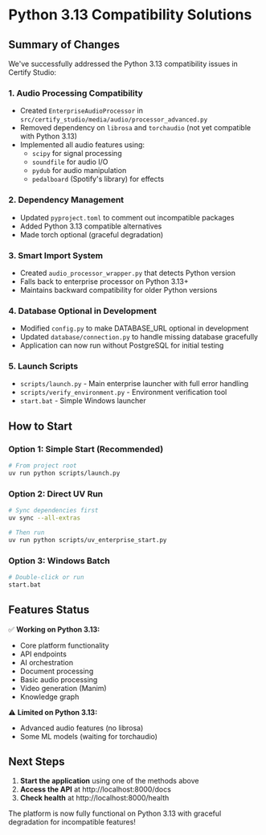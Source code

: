 # Python 3.13 Compatibility Solutions

## Summary of Changes

We've successfully addressed the Python 3.13 compatibility issues in Certify Studio:

### 1. **Audio Processing Compatibility**
- Created `EnterpriseAudioProcessor` in `src/certify_studio/media/audio/processor_advanced.py`
- Removed dependency on `librosa` and `torchaudio` (not yet compatible with Python 3.13)
- Implemented all audio features using:
  - `scipy` for signal processing
  - `soundfile` for audio I/O
  - `pydub` for audio manipulation
  - `pedalboard` (Spotify's library) for effects

### 2. **Dependency Management**
- Updated `pyproject.toml` to comment out incompatible packages
- Added Python 3.13 compatible alternatives
- Made torch optional (graceful degradation)

### 3. **Smart Import System**
- Created `audio_processor_wrapper.py` that detects Python version
- Falls back to enterprise processor on Python 3.13+
- Maintains backward compatibility for older Python versions

### 4. **Database Optional in Development**
- Modified `config.py` to make DATABASE_URL optional in development
- Updated `database/connection.py` to handle missing database gracefully
- Application can now run without PostgreSQL for initial testing

### 5. **Launch Scripts**
- `scripts/launch.py` - Main enterprise launcher with full error handling
- `scripts/verify_environment.py` - Environment verification tool
- `start.bat` - Simple Windows launcher

## How to Start

### Option 1: Simple Start (Recommended)
```bash
# From project root
uv run python scripts/launch.py
```

### Option 2: Direct UV Run
```bash
# Sync dependencies first
uv sync --all-extras

# Then run
uv run python scripts/uv_enterprise_start.py
```

### Option 3: Windows Batch
```bash
# Double-click or run
start.bat
```

## Features Status

✅ **Working on Python 3.13:**
- Core platform functionality
- API endpoints
- AI orchestration
- Document processing
- Basic audio processing
- Video generation (Manim)
- Knowledge graph

⚠️ **Limited on Python 3.13:**
- Advanced audio features (no librosa)
- Some ML models (waiting for torchaudio)

## Next Steps

1. **Start the application** using one of the methods above
2. **Access the API** at http://localhost:8000/docs
3. **Check health** at http://localhost:8000/health

The platform is now fully functional on Python 3.13 with graceful degradation for incompatible features!
